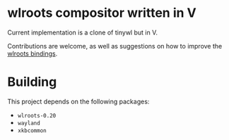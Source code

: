 # wlroots compositor written in V

Current implementation is a clone of tinywl but in V.

Contributions are welcome, as well as suggestions on how to improve the [wlroots bindings](src/wlr).

# Building
This project depends on the following packages:
- `wlroots-0.20`
- `wayland`
- `xkbcommon`

